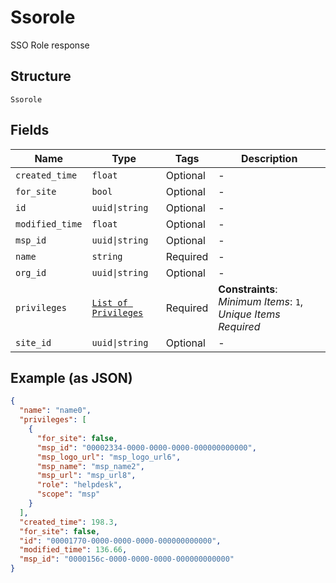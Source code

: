
# Ssorole

SSO Role response

## Structure

`Ssorole`

## Fields

| Name | Type | Tags | Description |
|  --- | --- | --- | --- |
| `created_time` | `float` | Optional | - |
| `for_site` | `bool` | Optional | - |
| `id` | `uuid\|string` | Optional | - |
| `modified_time` | `float` | Optional | - |
| `msp_id` | `uuid\|string` | Optional | - |
| `name` | `string` | Required | - |
| `org_id` | `uuid\|string` | Optional | - |
| `privileges` | [`List of Privileges`](../../doc/models/privileges.md) | Required | **Constraints**: *Minimum Items*: `1`, *Unique Items Required* |
| `site_id` | `uuid\|string` | Optional | - |

## Example (as JSON)

```json
{
  "name": "name0",
  "privileges": [
    {
      "for_site": false,
      "msp_id": "00002334-0000-0000-0000-000000000000",
      "msp_logo_url": "msp_logo_url6",
      "msp_name": "msp_name2",
      "msp_url": "msp_url8",
      "role": "helpdesk",
      "scope": "msp"
    }
  ],
  "created_time": 198.3,
  "for_site": false,
  "id": "00001770-0000-0000-0000-000000000000",
  "modified_time": 136.66,
  "msp_id": "0000156c-0000-0000-0000-000000000000"
}
```

